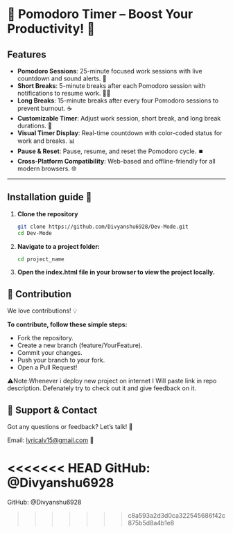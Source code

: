 # 🍅 Pomodoro Timer – Boost Your Productivity! 🚀

## Features

- **Pomodoro Sessions**: 25-minute focused work sessions with live countdown and sound alerts. 💪  
- **Short Breaks**: 5-minute breaks after each Pomodoro session with notifications to resume work. 🚶‍♂️  
- **Long Breaks**: 15-minute breaks after every four Pomodoro sessions to prevent burnout. ☕  
- **Customizable Timer**: Adjust work session, short break, and long break durations. 🔄  
- **Visual Timer Display**: Real-time countdown with color-coded status for work and breaks. 📊  
- **Pause & Reset**: Pause, resume, and reset the Pomodoro cycle. ⏹️  
- **Cross-Platform Compatibility**: Web-based and offline-friendly for all modern browsers. 🌐

---

## Installation guide 📑

1. **Clone the repository**
   ```bash
   git clone https://github.com/Divyanshu6928/Dev-Mode.git
   cd Dev-Mode

2. **Navigate to a project folder:**
   ```bash
   cd project_name

3. **Open the index.html file in your browser to view the project locally.**

## 🤝 Contribution
We love contributions! 💡

**To contribute, follow these simple steps:**

- Fork the repository.
- Create a new branch (feature/YourFeature).
- Commit your changes.
- Push your branch to your fork.
- Open a Pull Request!

⚠️Note:Whenever i deploy new project on internet I Will paste link in repo description. Defenately try to check out it and give feedback on it.

## 💛 Support & Contact
Got any questions or feedback? Let’s talk! 🤖

Email: lyricalv15@gmail.com 📧

<<<<<<< HEAD
GitHub: @Divyanshu6928
=======
GitHub: @Divyanshu6928
>>>>>>> c8a593a2d3d0ca322545686f42c875b5d8a4b1e8
